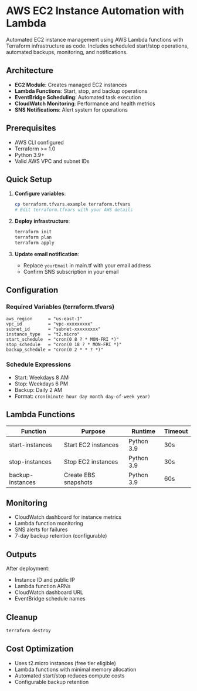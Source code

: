 # AWS EC2 Instance Automation with Lambda

Automated EC2 instance management using AWS Lambda functions with Terraform infrastructure as code. Includes scheduled start/stop operations, automated backups, monitoring, and notifications.

## Architecture

- **EC2 Module**: Creates managed EC2 instances
- **Lambda Functions**: Start, stop, and backup operations
- **EventBridge Scheduling**: Automated task execution
- **CloudWatch Monitoring**: Performance and health metrics
- **SNS Notifications**: Alert system for operations

## Prerequisites

- AWS CLI configured
- Terraform >= 1.0
- Python 3.9+
- Valid AWS VPC and subnet IDs

## Quick Setup

1. **Configure variables**:
   ```bash
   cp terraform.tfvars.example terraform.tfvars
   # Edit terraform.tfvars with your AWS details
   ```

2. **Deploy infrastructure**:
   ```bash
   terraform init
   terraform plan
   terraform apply
   ```

3. **Update email notification**:
   - Replace `yourEmail` in main.tf with your email address
   - Confirm SNS subscription in your email

## Configuration

### Required Variables (terraform.tfvars)
```hcl
aws_region      = "us-east-1"
vpc_id          = "vpc-xxxxxxxxx"
subnet_id       = "subnet-xxxxxxxxx"
instance_type   = "t2.micro"
start_schedule  = "cron(0 8 ? * MON-FRI *)"
stop_schedule   = "cron(0 18 ? * MON-FRI *)"
backup_schedule = "cron(0 2 * * ? *)"
```

### Schedule Expressions
- Start: Weekdays 8 AM
- Stop: Weekdays 6 PM  
- Backup: Daily 2 AM
- Format: `cron(minute hour day month day-of-week year)`

## Lambda Functions

| Function | Purpose | Runtime | Timeout |
|----------|---------|---------|----------|
| start-instances | Start EC2 instances | Python 3.9 | 30s |
| stop-instances | Stop EC2 instances | Python 3.9 | 30s |
| backup-instances | Create EBS snapshots | Python 3.9 | 60s |

## Monitoring

- CloudWatch dashboard for instance metrics
- Lambda function monitoring
- SNS alerts for failures
- 7-day backup retention (configurable)

## Outputs

After deployment:
- Instance ID and public IP
- Lambda function ARNs
- CloudWatch dashboard URL
- EventBridge schedule names

## Cleanup

```bash
terraform destroy
```

## Cost Optimization

- Uses t2.micro instances (free tier eligible)
- Lambda functions with minimal memory allocation
- Automated start/stop reduces compute costs
- Configurable backup retention